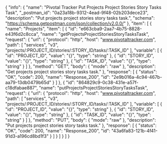 {
  "info": {
    "name": "Pivotal Tracker Put Projects Project Stories Story Tasks Task",
    "_postman_id": "0a23a18b-9312-4ead-9f48-02b203dece23",
    "description": "Put projects project stories story tasks task.",
    "schema": "https://schema.getpostman.com/json/collection/v2.0.0/"
  },
  "item": [
    {
      "name": "Projects",
      "item": [
        {
          "id": "e663cba9-2aa7-4b75-8828-e43f6d2c8cca",
          "name": "getProjectsProjectStoriesStoryTasksTask",
          "request": {
            "url": {
              "protocol": "http",
              "host": "www.pivotaltracker.com",
              "path": [
                "services",
                "v3",
                "projects/:PROJECT_ID/stories/:STORY_ID/tasks/:TASK_ID"
              ],
              "variable": [
                {
                  "id": "PROJECT_ID",
                  "value": "{}",
                  "type": "string"
                },
                {
                  "id": "STORY_ID",
                  "value": "{}",
                  "type": "string"
                },
                {
                  "id": "TASK_ID",
                  "value": "{}",
                  "type": "string"
                }
              ]
            },
            "method": "GET",
            "body": {
              "mode": "raw"
            },
            "description": "Get projects project stories story tasks task."
          },
          "response": [
            {
              "status": "OK",
              "code": 200,
              "name": "Response_200",
              "id": "2e9b016a-4c94-467b-aa79-13db0479b65d"
            }
          ]
        },
        {
          "id": "864829c9-0c38-431e-a57f-c18dfabae887",
          "name": "putProjectsProjectStoriesStoryTasksTask",
          "request": {
            "url": {
              "protocol": "http",
              "host": "www.pivotaltracker.com",
              "path": [
                "services",
                "v3",
                "projects/:PROJECT_ID/stories/:STORY_ID/tasks/:TASK_ID"
              ],
              "variable": [
                {
                  "id": "PROJECT_ID",
                  "value": "{}",
                  "type": "string"
                },
                {
                  "id": "STORY_ID",
                  "value": "{}",
                  "type": "string"
                },
                {
                  "id": "TASK_ID",
                  "value": "{}",
                  "type": "string"
                }
              ]
            },
            "method": "PUT",
            "body": {
              "mode": "raw"
            },
            "description": "Put projects project stories story tasks task."
          },
          "response": [
            {
              "status": "OK",
              "code": 200,
              "name": "Response_200",
              "id": "43a6fa83-121b-4f41-91d3-a196cd8bd1f3"
            }
          ]
        }
      ]
    }
  ]
}